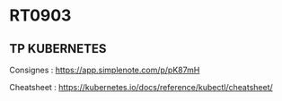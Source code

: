 # RT0903

## TP KUBERNETES

Consignes : https://app.simplenote.com/p/pK87mH

Cheatsheet : https://kubernetes.io/docs/reference/kubectl/cheatsheet/
